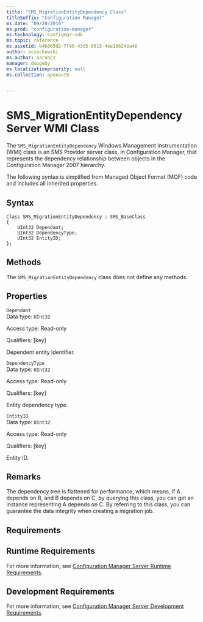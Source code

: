 ```yaml
---
title: "SMS_MigrationEntityDependency Class"
titleSuffix: "Configuration Manager"
ms.date: "09/20/2016"
ms.prod: "configuration-manager"
ms.technology: configmgr-sdk
ms.topic: reference
ms.assetid: b46865d2-7f86-43d5-8615-4ee16624ba48
author: aczechowski
ms.author: aaroncz
manager: dougeby
ms.localizationpriority: null
ms.collection: openauth


---
```

# SMS_MigrationEntityDependency Server WMI Class
The `SMS_MigrationEntityDependency` Windows Management Instrumentation (WMI) class is an SMS Provider server class, in Configuration Manager, that represents the dependency relationship between objects in the Configuration Manager 2007 hierarchy.  

 The following syntax is simplified from Managed Object Format (MOF) code and includes all inherited properties.  

## Syntax  

```  
Class SMS_MigrationEntityDependency : SMS_BaseClass  
{  
    UInt32 Dependant;  
    UInt32 DependencyType;  
    UInt32 EntityID;  
};  
```  

## Methods  
 The `SMS_MigrationEntityDependency` class does not define any methods.  

## Properties  
 `Dependant`  
 Data type: `UInt32`  

 Access type: Read-only  

 Qualifiers: [key]  

 Dependent entity identifier.  

 `DependencyType`  
 Data type: `UInt32`  

 Access type: Read-only  

 Qualifiers: [key]  

 Entity dependency type.  

 `EntityID`  
 Data type: `UInt32`  

 Access type: Read-only  

 Qualifiers: [key]  

 Entity ID.  

## Remarks  
 The dependency tree is flattened for performance, which means, if A depends on B, and B depends on C, by querying this class, you can get an instance representing A depends on C. By referring to this class, you can guarantee the data integrity when creating a migration job.  

## Requirements  

## Runtime Requirements  
 For more information, see [Configuration Manager Server Runtime Requirements](../../../../develop/core/reqs/server-runtime-requirements.md).  

## Development Requirements  
 For more information, see [Configuration Manager Server Development Requirements](../../../../develop/core/reqs/server-development-requirements.md).
